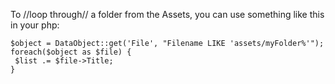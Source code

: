 To //loop through// a folder from the Assets, you can use something like this in your php:

~~~ {php}
$object = DataObject::get('File', "Filename LIKE 'assets/myFolder%'");
foreach($object as $file) {
 $list .= $file->Title;
}
~~~
